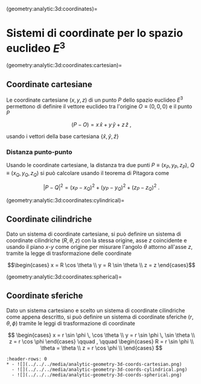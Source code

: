 (geometry:analytic:3d:coordinates)=
# Sistemi di coordinate per lo spazio euclideo $E^3$

(geometry:analytic:3d:coordinates:cartesian)=
## Coordinate cartesiane
Le coordinate cartesiane $(x,y,z)$ di un punto $P$ dello spazio euclideo $E^3$ permettono di definire il vettore euclideo tra l'origine $O \equiv (0,0,0)$ e il punto $P$

$$(P-O) = x \, \hat{x} + y \, \hat{y} + z \, \hat{z} \ ,$$

usando i vettori della base cartesiana $\{ \hat{x}, \hat{y}, \hat{z} \}$

### Distanza punto-punto
Usando le coordinate cartesiane, la distanza tra due punti $P \equiv(x_P, y_P, z_P)$, $Q \equiv (x_Q, y_Q, z_Q)$ si può calcolare usando il teorema di Pitagora come

$$|P-Q|^2 = (x_P - x_Q)^2 + (y_P - y_Q)^2 + (z_P - z_Q)^2 \ .$$

(geometry:analytic:3d:coordinates:cylindrical)=
## Coordinate cilindriche
Dato un sistema di coordinate cartesiane, si può definire un sistema di coordinate cilindriche $(R, \theta, z)$ con la stessa origine, asse $z$ coincidente e usando il piano $x$-$y$ come origine per misurare l'angolo $\theta$ attorno all'asse $z$, tramite la legge di trasformazione delle coordinate

$$\begin{cases}
x = R \cos \theta \\
y = R \sin \theta \\
z = z
\end{cases}$$

(geometry:analytic:3d:coordinates:spherical)=
## Coordinate sferiche
Dato un sistema cartesiano e scelto un sistema di coordinate cilindriche come appena descritto, si può definire un sistema di coordinate sferiche $(r, \theta, \phi)$ tramite le leggi di trasformazione di coordinate

$$
\begin{cases}
x = r \sin \phi \, \cos \theta \\
y = r \sin \phi \, \sin \theta \\
z = r \cos \phi
\end{cases}
\qquad , \qquad
\begin{cases}
R = r \sin \phi \\
\theta = \theta \\
z = r \cos \phi \\
\end{cases}
$$

```{list-table}
:header-rows: 0
* - ![](../../../media/analytic-geometry-3d-coords-cartesian.png)
  - ![](../../../media/analytic-geometry-3d-coords-cylindrical.png)
  - ![](../../../media/analytic-geometry-3d-coords-spherical.png)
```


